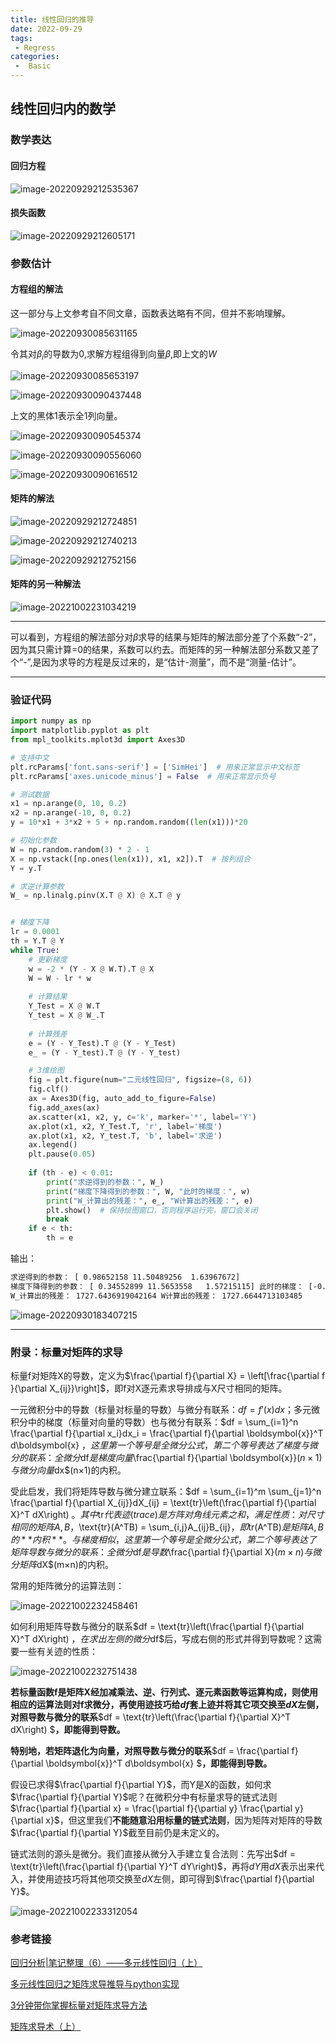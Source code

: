 ```yaml
---
title: 线性回归的推导
date: 2022-09-29
tags:
 - Regress
categories:
 -  Basic
---
```


## 线性回归内的数学

### 数学表达

#### 回归方程

![image-20220929212535367](http://imagebed.krins.cloud/api/image/6P282662.png)

#### 损失函数

![image-20220929212605171](http://imagebed.krins.cloud/api/image/XJLZND8N.png)

### 参数估计

#### 方程组的解法

这一部分与上文参考自不同文章，函数表达略有不同，但并不影响理解。

![image-20220930085631165](http://imagebed.krins.cloud/api/image/J620866P.png)

令其对$\beta_i$的导数为0,求解方程组得到向量$\beta$,即上文的$W$

![image-20220930085653197](http://imagebed.krins.cloud/api/image/NZNPZ6N4.png)

![image-20220930090437448](http://imagebed.krins.cloud/api/image/8PN222LR.png)

上文的黑体1表示全1列向量。

![image-20220930090545374](http://imagebed.krins.cloud/api/image/4TH468F2.png)

![image-20220930090556060](http://imagebed.krins.cloud/api/image/404R0L0T.png)

![image-20220930090616512](http://imagebed.krins.cloud/api/image/86446X4N.png)

#### 矩阵的解法

![image-20220929212724851](http://imagebed.krins.cloud/api/image/LVRDHJ28.png)

![image-20220929212740213](http://imagebed.krins.cloud/api/image/64JD8J20.png)

![image-20220929212752156](http://imagebed.krins.cloud/api/image/00022R4R.png)

#### 矩阵的另一种解法

![image-20221002231034219](http://imagebed.krins.cloud/api/image/H486L6J2.png)

---

可以看到，方程组的解法部分对$\beta$求导的结果与矩阵的解法部分差了个系数“-2”，因为其只需计算=0的结果，系数可以约去。而矩阵的另一种解法部分系数又差了个“-”,是因为求导的方程是反过来的，是“估计-测量”，而不是“测量-估计”。

---

### 验证代码

```python
import numpy as np
import matplotlib.pyplot as plt
from mpl_toolkits.mplot3d import Axes3D

# 支持中文
plt.rcParams['font.sans-serif'] = ['SimHei']  # 用来正常显示中文标签
plt.rcParams['axes.unicode_minus'] = False  # 用来正常显示负号

# 测试数据
x1 = np.arange(0, 10, 0.2)
x2 = np.arange(-10, 0, 0.2)
y = 10*x1 + 3*x2 + 5 + np.random.random((len(x1)))*20

# 初始化参数
W = np.random.random(3) * 2 - 1
X = np.vstack([np.ones(len(x1)), x1, x2]).T  # 按列组合
Y = y.T

# 求逆计算参数
W_ = np.linalg.pinv(X.T @ X) @ X.T @ y


# 梯度下降
lr = 0.0001
th = Y.T @ Y
while True:
    # 更新梯度
    w = -2 * (Y - X @ W.T).T @ X
    W = W - lr * w
    
    # 计算结果
    Y_Test = X @ W.T
    Y_test = X @ W_.T
    
    # 计算残差
    e = (Y - Y_Test).T @ (Y - Y_Test)
    e_ = (Y - Y_test).T @ (Y - Y_test)

    # 3维绘图
    fig = plt.figure(num="二元线性回归", figsize=(8, 6))
    fig.clf()
    ax = Axes3D(fig, auto_add_to_figure=False)
    fig.add_axes(ax)
    ax.scatter(x1, x2, y, c='k', marker='*', label='Y')
    ax.plot(x1, x2, Y_Test.T, 'r', label='梯度')
    ax.plot(x1, x2, Y_test.T, 'b', label='求逆')
    ax.legend()
    plt.pause(0.05)
    
    if (th - e) < 0.01:
        print("求逆得到的参数：", W_)
        print("梯度下降得到的参数：", W, "此时的梯度：", w)
        print("W_计算出的残差：", e_, "W计算出的残差：", e)
        plt.show()  # 保持绘图窗口，否则程序运行完，窗口会关闭
        break
    if e < th:
        th = e

```

输出：

```bash
求逆得到的参数： [ 0.98652158 11.50489256  1.63967672]
梯度下降得到的参数： [ 0.34552899 11.5653558   1.57215115] 此时的梯度： [-0.04107174 -7.25936784 -6.8486504 ]
W_计算出的残差： 1727.6436919042164 W计算出的残差： 1727.6644713103485
```

![image-20220930183407215](http://imagebed.krins.cloud/api/image/0N804088.png)

---

### 附录：标量对矩阵的求导

标量f对矩阵X的导数，定义为$\frac{\partial f}{\partial X} = \left[\frac{\partial f }{\partial X_{ij}}\right]$，即f对X逐元素求导排成与X尺寸相同的矩阵。

一元微积分中的导数（标量对标量的导数）与微分有联系：$df = f'(x)dx$；多元微积分中的梯度（标量对向量的导数）也与微分有联系：$df = \sum_{i=1}^n \frac{\partial f}{\partial x_i}dx_i = \frac{\partial f}{\partial \boldsymbol{x}}^T d\boldsymbol{x} $，这里第一个等号是全微分公式，第二个等号表达了梯度与微分的联系：全微分$df$是梯度向量$\frac{\partial f}{\partial \boldsymbol{x}}$(n×1)与微分向量$dx$(n×1)的内积。

受此启发，我们将矩阵导数与微分建立联系：$df = \sum_{i=1}^m \sum_{j=1}^n \frac{\partial f}{\partial X_{ij}}dX_{ij} = \text{tr}\left(\frac{\partial f}{\partial X}^T dX\right) $。其中$tr$代表迹(trace)是方阵对角线元素之和，满足性质：对尺寸相同的矩阵A,B，$\text{tr}(A^TB) = \sum_{i,j}A_{ij}B_{ij}$，即$tr(A^TB)$是矩阵A,B的**内积**。与梯度相似，这里第一个等号是全微分公式，第二个等号表达了矩阵导数与微分的联系：全微分$df$是导数$\frac{\partial f}{\partial X}$(m×n)与微分矩阵$dX$(m×n)的内积。

常用的矩阵微分的运算法则：

![image-20221002232458461](http://imagebed.krins.cloud/api/image/00D88J04.png)

如何利用矩阵导数与微分的联系$df = \text{tr}\left(\frac{\partial f}{\partial X}^T dX\right) $，在求出左侧的微分$df$后，写成右侧的形式并得到导数呢？这需要一些有关迹的性质：

![image-20221002232751438](http://imagebed.krins.cloud/api/image/JL04X408.png)

**若标量函数f是矩阵X经加减乘法、逆、行列式、逐元素函数等运算构成，则使用相应的运算法则对f求微分，再使用迹技巧给$df$套上迹并将其它项交换至$dX$左侧，对照导数与微分的联系**$df = \text{tr}\left(\frac{\partial f}{\partial X}^T dX\right) $**，即能得到导数。**

**特别地，若矩阵退化为向量，对照导数与微分的联系**$df = \frac{\partial f}{\partial \boldsymbol{x}}^T d\boldsymbol{x} $**，即能得到导数。**

假设已求得$\frac{\partial f}{\partial Y}$，而Y是X的函数，如何求$\frac{\partial f}{\partial Y}$呢？在微积分中有标量求导的链式法则$\frac{\partial f}{\partial x} = \frac{\partial f}{\partial y} \frac{\partial y}{\partial x}$，但这里我们**不能随意沿用标量的链式法则**，因为矩阵对矩阵的导数$\frac{\partial f}{\partial Y}$截至目前仍是未定义的。

链式法则的源头是微分。我们直接从微分入手建立复合法则：先写出$df = \text{tr}\left(\frac{\partial f}{\partial Y}^T dY\right)$，再将$dY$用$dX$表示出来代入，并使用迹技巧将其他项交换至$dX$左侧，即可得到$\frac{\partial f}{\partial Y}$。

![image-20221002233312054](http://imagebed.krins.cloud/api/image/60LHVT4T.png)

### 参考链接

[回归分析|笔记整理（6）——多元线性回归（上）](https://zhuanlan.zhihu.com/p/48541799)

[多元线性回归之矩阵求导推导与python实现](https://blog.csdn.net/qq_39545674/article/details/109630314)

[3分钟带你掌握标量对矩阵求导方法](https://mp.weixin.qq.com/s/txRNKUXMVKv3nm0jftqjRg)

[矩阵求导术（上）](https://zhuanlan.zhihu.com/p/24709748)

